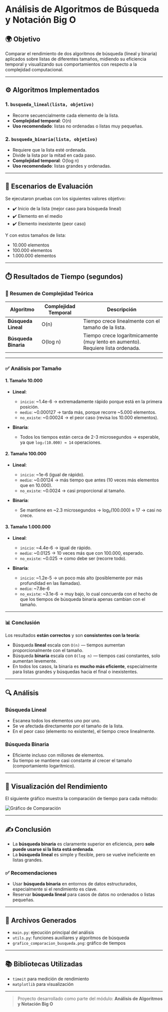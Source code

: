 # Análisis de Algoritmos de Búsqueda y Notación Big O

## 🌍 Objetivo

Comparar el rendimiento de dos algoritmos de búsqueda (lineal y binaria) aplicados sobre listas de diferentes tamaños, midiendo su eficiencia temporal y visualizando sus comportamientos con respecto a la complejidad computacional.

---

## ⚙️ Algoritmos Implementados

### 1. `busqueda_lineal(lista, objetivo)`

* Recorre secuencialmente cada elemento de la lista.
* **Complejidad temporal**: O(n)
* **Uso recomendado**: listas no ordenadas o listas muy pequeñas.

### 2. `busqueda_binaria(lista, objetivo)`

* Requiere que la lista esté ordenada.
* Divide la lista por la mitad en cada paso.
* **Complejidad temporal**: O(log n)
* **Uso recomendado**: listas grandes y ordenadas.

---

## 📆 Escenarios de Evaluación

Se ejecutaron pruebas con los siguientes valores objetivo:

* ✔️ Inicio de la lista (mejor caso para búsqueda lineal)
* ✔️ Elemento en el medio
* ✔️ Elemento inexistente (peor caso)

Y con estos tamaños de lista:

* 10.000 elementos
* 100.000 elementos
* 1.000.000 elementos

---

## ⏱️ Resultados de Tiempo (segundos)


### 🔎 **Resumen de Complejidad Teórica**

| Algoritmo            | Complejidad Temporal | Descripción                                                                    |
| -------------------- | -------------------- | ------------------------------------------------------------------------------ |
| **Búsqueda Lineal**  | O(n)                 | Tiempo crece linealmente con el tamaño de la lista.                            |
| **Búsqueda Binaria** | O(log n)             | Tiempo crece logarítmicamente (muy lento en aumento). Requiere lista ordenada. |

---

### ✅ **Análisis por Tamaño**

#### 1. Tamaño **10.000**

* **Lineal**:

  * `inicio`: \~1.4e-6 → extremadamente rápido porque está en la primera posición.
  * `medio`: \~0.000127 → tarda más, porque recorre \~5.000 elementos.
  * `no_existe`: \~0.00024 → el peor caso (revisa los 10.000 elementos).

* **Binaria**:

  * Todos los tiempos están cerca de 2-3 microsegundos → esperable, ya que `log₂(10.000) ≈ 14` operaciones.

#### 2. Tamaño **100.000**

* **Lineal**:

  * `inicio`: \~1e-6 (igual de rápido).
  * `medio`: \~0.00124 → más tiempo que antes (10 veces más elementos que en 10.000).
  * `no_existe`: \~0.0024 → casi proporcional al tamaño.

* **Binaria**:

  * Se mantiene en \~2.3 microsegundos → log₂(100.000) ≈ 17 → casi no crece.

#### 3. Tamaño **1.000.000**

* **Lineal**:

  * `inicio`: \~4.4e-6 → igual de rápido.
  * `medio`: \~0.0125 → 10 veces más que con 100.000, esperado.
  * `no_existe`: \~0.025 → como debe ser (recorre todo).

* **Binaria**:

  * `inicio`: \~1.2e-5 → un poco más alto (posiblemente por más profundidad en las llamadas).
  * `medio`: \~7.8e-6
  * `no_existe`: \~3.1e-6 → muy bajo, lo cual concuerda con el hecho de que los tiempos de búsqueda binaria apenas cambian con el tamaño.

---

### 📊 Conclusión

Los resultados **están correctos** y son **consistentes con la teoría**:

* Búsqueda **lineal** escala con `O(n)` — tiempos aumentan proporcionalmente con el tamaño.
* Búsqueda **binaria** escala con `O(log n)` — tiempos casi constantes, solo aumentan levemente.
* En todos los casos, la binaria es **mucho más eficiente**, especialmente para listas grandes y búsquedas hacia el final o inexistentes.


---

## 🔍 Análisis

### Búsqueda Lineal

* Escanea todos los elementos uno por uno.
* Se ve afectada directamente por el tamaño de la lista.
* En el peor caso (elemento no existente), el tiempo crece linealmente.

### Búsqueda Binaria

* Eficiente incluso con millones de elementos.
* Su tiempo se mantiene casi constante al crecer el tamaño (comportamiento logarítmico).

---

## 🔢 Visualización del Rendimiento

El siguiente gráfico muestra la comparación de tiempo para cada método:

![Gráfico de Comparación](screenshots/grafico_comparacion_busqueda.png)

---

## ✍️ Conclusión

* La **búsqueda binaria** es claramente superior en eficiencia, pero **solo puede usarse si la lista está ordenada**.
* La **búsqueda lineal** es simple y flexible, pero se vuelve ineficiente en listas grandes.

### ✅ Recomendaciones

* Usar **búsqueda binaria** en entornos de datos estructurados, especialmente si el rendimiento es clave.
* Reservar **búsqueda lineal** para casos de datos no ordenados o listas pequeñas.

---

## 📄 Archivos Generados

* `main.py`: ejecución principal del análisis
* `utils.py`: funciones auxiliares y algoritmos de búsqueda
* `grafico_comparacion_busqueda.png`: gráfico de tiempos

---

## 📚 Bibliotecas Utilizadas

* `timeit` para medición de rendimiento
* `matplotlib` para visualización

---

> Proyecto desarrollado como parte del módulo: **Análisis de Algoritmos y Notación Big O**
